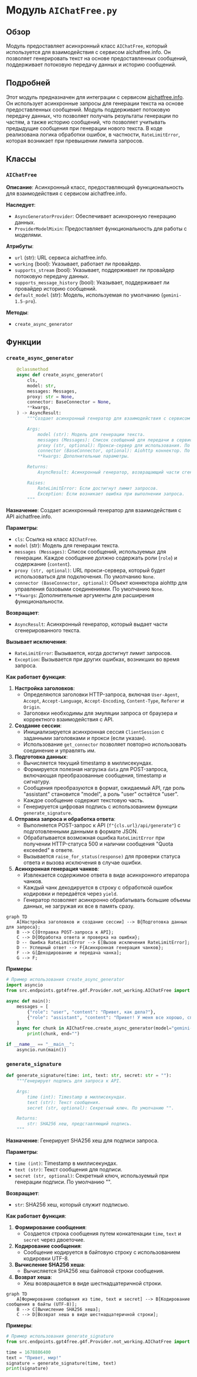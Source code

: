 # Модуль `AIChatFree.py`

## Обзор

Модуль предоставляет асинхронный класс `AIChatFree`, который используется для взаимодействия с сервисом aichatfree.info.
Он позволяет генерировать текст на основе предоставленных сообщений, поддерживает потоковую передачу данных и историю сообщений.

## Подробней

Этот модуль предназначен для интеграции с сервисом [aichatfree.info](https://aichatfree.info).
Он использует асинхронные запросы для генерации текста на основе предоставленных сообщений.
Модуль поддерживает потоковую передачу данных, что позволяет получать результаты генерации по частям, а также историю сообщений, что позволяет учитывать предыдущие сообщения при генерации нового текста.
В коде реализована логика обработки ошибок, в частности, `RateLimitError`, которая возникает при превышении лимита запросов.

## Классы

### `AIChatFree`

**Описание**: Асинхронный класс, предоставляющий функциональность для взаимодействия с сервисом aichatfree.info.

**Наследует**:
- `AsyncGeneratorProvider`: Обеспечивает асинхронную генерацию данных.
- `ProviderModelMixin`: Предоставляет функциональность для работы с моделями.

**Атрибуты**:
- `url` (str): URL сервиса aichatfree.info.
- `working` (bool): Указывает, работает ли провайдер.
- `supports_stream` (bool): Указывает, поддерживает ли провайдер потоковую передачу данных.
- `supports_message_history` (bool): Указывает, поддерживает ли провайдер историю сообщений.
- `default_model` (str): Модель, используемая по умолчанию (`gemini-1.5-pro`).

**Методы**:

- `create_async_generator`
## Функции

### `create_async_generator`

```python
    @classmethod
    async def create_async_generator(
        cls,
        model: str,
        messages: Messages,
        proxy: str = None,
        connector: BaseConnector = None,
        **kwargs,
    ) -> AsyncResult:
        """Создает асинхронный генератор для взаимодействия с сервисом aichatfree.info.

        Args:
            model (str): Модель для генерации текста.
            messages (Messages): Список сообщений для передачи в сервис.
            proxy (str, optional): Прокси-сервер для использования. По умолчанию `None`.
            connector (BaseConnector, optional): Aiohttp коннектор. По умолчанию `None`.
            **kwargs: Дополнительные параметры.

        Returns:
            AsyncResult: Асинхронный генератор, возвращающий части сгенерированного текста.

        Raises:
            RateLimitError: Если достигнут лимит запросов.
            Exception: Если возникает ошибка при выполнении запроса.
        """
```

**Назначение**: Создает асинхронный генератор для взаимодействия с API aichatfree.info.

**Параметры**:
- `cls`: Ссылка на класс `AIChatFree`.
- `model` (str): Модель для генерации текста.
- `messages (Messages)`: Список сообщений, используемых для генерации. Каждое сообщение должно содержать роли (`role`) и содержание (`content`).
- `proxy (str, optional)`:  URL прокси-сервера, который будет использоваться для подключения. По умолчанию `None`.
- `connector (BaseConnector, optional)`: Объект коннектора aiohttp для управления базовыми соединениями. По умолчанию `None`.
- `**kwargs`: Дополнительные аргументы для расширения функциональности.

**Возвращает**:
- `AsyncResult`: Асинхронный генератор, который выдает части сгенерированного текста.

**Вызывает исключения**:
- `RateLimitError`: Вызывается, когда достигнут лимит запросов.
- `Exception`: Вызывается при других ошибках, возникших во время запроса.

**Как работает функция**:

1. **Настройка заголовков**:
   - Определяются заголовки HTTP-запроса, включая `User-Agent`, `Accept`, `Accept-Language`, `Accept-Encoding`, `Content-Type`, `Referer` и `Origin`.
   - Заголовки необходимы для эмуляции запроса от браузера и корректного взаимодействия с API.
2. **Создание сессии**:
   -  Инициализируется асинхронная сессия `ClientSession` с заданными заголовками и прокси (если указан).
   -  Использование `get_connector` позволяет повторно использовать соединение и управлять им.
3. **Подготовка данных**:
   -  Вычисляется текущий timestamp в миллисекундах.
   -  Формируется полезная нагрузка `data` для POST-запроса, включающая преобразованные сообщения, timestamp и сигнатуру.
   -  Сообщения преобразуются в формат, ожидаемый API, где роль "assistant" становится "model", а роль "user" остаётся "user".
   -  Каждое сообщение содержит текстовую часть.
   -  Генерируется цифровая подпись с использованием функции `generate_signature`.
4. **Отправка запроса и обработка ответа**:
   -  Выполняется POST-запрос к API (`f"{cls.url}/api/generate"`) с подготовленными данными в формате JSON.
   -  Обрабатывается возможная ошибка `RateLimitError` при получении HTTP-статуса 500 и наличии сообщения "Quota exceeded" в ответе.
   -  Вызывается `raise_for_status(response)` для проверки статуса ответа и вызова исключения в случае ошибки.
5. **Асинхронная генерация чанков**:
   -  Извлекается содержимое ответа в виде асинхронного итератора чанков.
   -  Каждый чанк декодируется в строку с обработкой ошибок кодировки и передаётся через `yield`.
   -  Генератор позволяет асинхронно обрабатывать большие объемы данных, не загружая их все в память сразу.

```mermaid
graph TD
    A[Настройка заголовков и создание сессии] --> B{Подготовка данных для запроса};
    B --> C{Отправка POST-запроса к API};
    C --> D{Обработка ответа и проверка на ошибки};
    D -- Ошибка RateLimitError --> E[Вызов исключения RateLimitError];
    D -- Успешный ответ --> F{Асинхронная генерация чанков};
    F --> G[Декодирование и передача чанка];
    G --> F;
```

**Примеры**:

```python
# Пример использования create_async_generator
import asyncio
from src.endpoints.gpt4free.g4f.Provider.not_working.AIChatFree import AIChatFree

async def main():
    messages = [
        {"role": "user", "content": "Привет, как дела?"},
        {"role": "assistant", "content": "Привет! У меня все хорошо, спасибо, что спросили."}
    ]
    async for chunk in AIChatFree.create_async_generator(model="gemini-1.5-pro", messages=messages):
        print(chunk, end="")

if __name__ == "__main__":
    asyncio.run(main())
```

### `generate_signature`

```python
def generate_signature(time: int, text: str, secret: str = ""):
    """Генерирует подпись для запроса к API.

    Args:
        time (int): Timestamp в миллисекундах.
        text (str): Текст сообщения.
        secret (str, optional): Секретный ключ. По умолчанию "".

    Returns:
        str: SHA256 хеш, представляющий подпись.
    """
```

**Назначение**: Генерирует SHA256 хеш для подписи запроса.

**Параметры**:
- `time (int)`: Timestamp в миллисекундах.
- `text (str)`: Текст сообщения для подписи.
- `secret (str, optional)`: Секретный ключ, используемый при генерации подписи. По умолчанию "".

**Возвращает**:
- `str`: SHA256 хеш, который служит подписью.

**Как работает функция**:

1. **Формирование сообщения**:
   - Создается строка сообщения путем конкатенации `time`, `text` и `secret` через двоеточие.
2. **Кодирование сообщения**:
   -  Сообщение кодируется в байтовую строку с использованием кодировки UTF-8.
3. **Вычисление SHA256 хеша**:
   -  Вычисляется SHA256 хеш байтовой строки сообщения.
4. **Возврат хеша**:
   -  Хеш возвращается в виде шестнадцатеричной строки.

```mermaid
graph TD
    A[Формирование сообщения из time, text и secret] --> B[Кодирование сообщения в байты (UTF-8)];
    B --> C[Вычисление SHA256 хеша];
    C --> D[Возврат хеша в виде шестнадцатеричной строки];
```

**Примеры**:

```python
# Пример использования generate_signature
from src.endpoints.gpt4free.g4f.Provider.not_working.AIChatFree import generate_signature

time = 1678886400
text = "Привет, мир!"
signature = generate_signature(time, text)
print(signature)